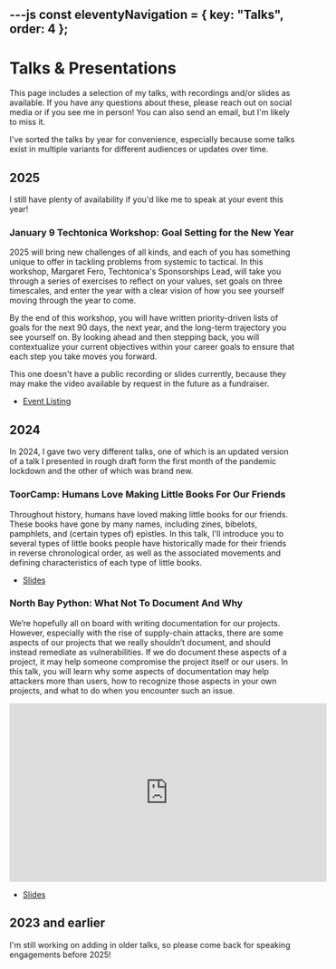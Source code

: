 ---js
const eleventyNavigation = {
	key: "Talks",
	order: 4
};
---
# Talks & Presentations
This page includes a selection of my talks, with recordings and/or slides as available. If you have any questions about these, please reach out on social media or if you see me in person! You can also send an email, but I'm likely to miss it. 

I've sorted the talks by year for convenience, especially because some talks exist in multiple variants for different audiences or updates over time.

## 2025
I still have plenty of availability if you'd like me to speak at your event this year! 

### January 9 Techtonica Workshop: Goal Setting for the New Year
2025 will bring new challenges of all kinds, and each of you has something unique to offer in tackling problems from systemic to tactical. In this workshop, Margaret Fero, Techtonica's Sponsorships Lead, will take you through a series of exercises to reflect on your values, set goals on three timescales, and enter the year with a clear vision of how you see yourself moving through the year to come.

By the end of this workshop, you will have written priority-driven lists of goals for the next 90 days, the next year, and the long-term trajectory you see yourself on. By looking ahead and then stepping back, you will contextualize your current objectives within your career goals to ensure that each step you take moves you forward.

This one doesn't have a public recording or slides currently, because they may make the video available by request in the future as a fundraiser.
- [Event Listing](https://www.eventbrite.com/e/workshop-goal-setting-for-the-new-year-tickets-1115380496089)


## 2024 
In 2024, I gave two very different talks, one of which is an updated version of a talk I presented in rough draft form the first month of the pandemic lockdown and the other of which was brand new.

### ToorCamp: Humans Love Making Little Books For Our Friends
Throughout history, humans have loved making little books for our friends. These books have gone by many names, including zines, bibelots, pamphlets, and (certain types of) epistles. In this talk, I'll introduce you to several types of little books people have historically made for their friends in reverse chronological order, as well as the associated movements and defining characteristics of each type of little books.
- [Slides](https://www.slideshare.net/slideshow/humans-love-making-little-books-for-our-friends-toorcamp-2024/269958316)

### North Bay Python: What Not To Document And Why
We’re hopefully all on board with writing documentation for our projects. However, especially with the rise of supply-chain attacks, there are some aspects of our projects that we really shouldn’t document, and should instead remediate as vulnerabilities. If we do document these aspects of a project, it may help someone compromise the project itself or our users. In this talk, you will learn why some aspects of documentation may help attackers more than users, how to recognize those aspects in your own projects, and what to do when you encounter such an issue.
<iframe width="560" height="315" src="https://www.youtube-nocookie.com/embed/ZlSFth7f8pI?si=LKP32TVO865Y5FDc" title="YouTube video player" frameborder="0" allow="accelerometer; autoplay; clipboard-write; encrypted-media; gyroscope; picture-in-picture; web-share" referrerpolicy="strict-origin-when-cross-origin" allowfullscreen></iframe> 


- [Slides](https://www.slideshare.net/slideshow/humans-love-making-little-books-for-our-friends-toorcamp-2024/269958316)


## 2023 and earlier
I'm still working on adding in older talks, so please come back for speaking engagements before 2025!